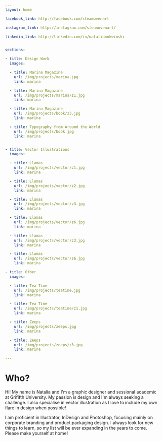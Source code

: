 ```yaml
---
layout: home

facebook_link: http://facebook.com/steamovenart

instagram_link: http://instagram.com/steamovenart/

linkedin_link: http://linkedin.com/in/nataliamokwinski


sections: 

- title: Design Work
  images: 

  - title: Marina Magazine
    url: /img/projects/marina.jpg
    link: marina

  - title: Marina Magazine
    url: /img/projects/marina/z1.jpg
    link: marina

  - title: Marina Magazine
    url: /img/projects/book/z3.jpg
    link: marina

  - title: Typography from Around the World
    url: /img/projects/book.jpg
    link: marina


- title: Vector Illustrations
  images:

  - title: Llamas
    url: /img/projects/vector/z1.jpg
    link: marina

  - title: Llamas
    url: /img/projects/vector/z2.jpg
    link: marina

  - title: Llamas
    url: /img/projects/vector/z3.jpg
    link: marina

  - title: Llamas
    url: /img/projects/vector/z6.jpg
    link: marina

  - title: Llamas
    url: /img/projects/vector/z3.jpg
    link: marina

  - title: Llamas
    url: /img/projects/vector/z6.jpg
    link: marina

- title: Other
  images:

  - title: Tea Time
    url: /img/projects/teatime.jpg
    link: marina

  - title: Tea Time
    url: /img/projects/teatime/z1.jpg
    link: marina

  - title: Zeeps
    url: /img/projects/zeeps.jpg
    link: marina

  - title: Zeeps
    url: /img/projects/zeeps/z3.jpg
    link: marina

---
```


# Who?

Hi! My name is Natalia and I'm a graphic designer and sessional academic at Grififth University. My passion is design and I'm always seeking a challenge. I also specialise in vector illustration as I love to include my own flare in design when possible!

I am proficient in Illustrator, InDesign and Photoshop, focusing mainly on corporate branding and product packaging design. I always look for new things to learn, so my list will be ever expanding in the years to come. Please make yourself at home!
